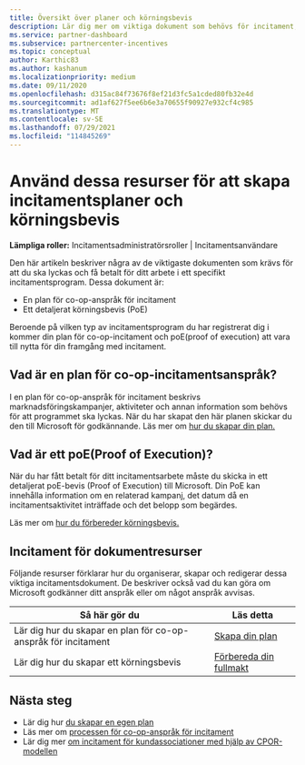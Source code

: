 ```yaml
---
title: Översikt över planer och körningsbevis
description: Lär dig mer om viktiga dokument som behövs för incitament, inklusive en plan för co-op-incitament och ett detaljerat poE (Proof of Execution).
ms.service: partner-dashboard
ms.subservice: partnercenter-incentives
ms.topic: conceptual
author: Karthic83
ms.author: kashanum
ms.localizationpriority: medium
ms.date: 09/11/2020
ms.openlocfilehash: d315ac84f73676f8ef21d3fc5a1cded80fb32e4d
ms.sourcegitcommit: ad1af627f5ee6b6e3a70655f90927e932cf4c985
ms.translationtype: MT
ms.contentlocale: sv-SE
ms.lasthandoff: 07/29/2021
ms.locfileid: "114845269"
---
```

# <a name="use-these-resources-to-help-you-create-incentives-plans-and-proofs-of-execution"></a>Använd dessa resurser för att skapa incitamentsplaner och körningsbevis

**Lämpliga roller:** Incitamentsadministratörsroller | Incitamentsanvändare

Den här artikeln beskriver några av de viktigaste dokumenten som krävs för att du ska lyckas och få betalt för ditt arbete i ett specifikt incitamentsprogram. Dessa dokument är:

- En plan för co-op-anspråk för incitament
- Ett detaljerat körningsbevis (PoE)

Beroende på vilken typ av incitamentsprogram du har registrerat dig i kommer din plan för co-op-incitament och poE(proof of execution) att vara till nytta för din framgång med incitament.

## <a name="what-is-an-incentives-co-op-claims-plan"></a>Vad är en plan för co-op-incitamentsanspråk?

I en plan för co-op-anspråk för incitament beskrivs marknadsföringskampanjer, aktiviteter och annan information som behövs för att programmet ska lyckas. När du har skapat den här planen skickar du den till Microsoft för godkännande. Läs mer om [hur du skapar din plan.](incentives-create-your-plan.md)

## <a name="what-is-a-proof-of-execution-poe"></a>Vad är ett poE(Proof of Execution)?

När du har fått betalt för ditt incitamentsarbete måste du skicka in ett detaljerat poE-bevis (Proof of Execution) till Microsoft. Din PoE kan innehålla information om en relaterad kampanj, det datum då en incitamentsaktivitet inträffade och det belopp som begärdes. 

Läs mer om [hur du förbereder körningsbevis.](incentives-prepare-your-proof-of-execution.md)

## <a name="incentives-document-resources"></a>Incitament för dokumentresurser

Följande resurser förklarar hur du organiserar, skapar och redigerar dessa viktiga incitamentsdokument. De beskriver också vad du kan göra om Microsoft godkänner ditt anspråk eller om något anspråk avvisas.

|  **Så här gör du**  |  **Läs detta**  |
|--------------|-----------|
| Lär dig hur du skapar en plan för co-op-anspråk för incitament | [Skapa din plan](incentives-create-your-plan.md)  |
Lär dig hur du skapar ett körningsbevis | [Förbereda din fullmakt](incentives-prepare-your-proof-of-execution.md)  |

## <a name="next-steps"></a>Nästa steg

- Lär dig hur [du skapar en egen plan](incentives-create-your-plan.md)
- Läs mer om [processen för co-op-anspråk för incitament](claims-overview.md)
- Lär dig mer [om incitament för kundassociationer med hjälp av CPOR-modellen](submit-osa-claim.md)